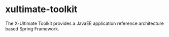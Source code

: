xultimate-toolkit
===================

The X-Ultimate Toolkit provides a JavaEE application reference architecture based Spring Framework.
